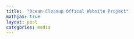 ```yaml
---
title:  "Ocean Cleanup Offical Website Project"
mathjax: true
layout: post
categories: media
---
```

